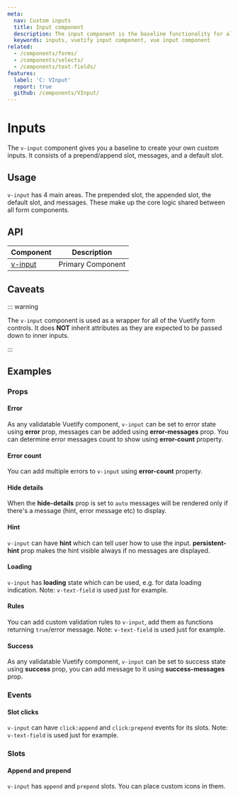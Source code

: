 ```yaml
---
meta:
  nav: Custom inputs
  title: Input component
  description: The input component is the baseline functionality for all of Vuetify's form components and provides a baseline for custom implementations.
  keywords: inputs, vuetify input component, vue input component
related:
  - /components/forms/
  - /components/selects/
  - /components/text-fields/
features:
  label: 'C: VInput'
  report: true
  github: /components/VInput/
---
```


# Inputs

The `v-input` component gives you a baseline to create your own custom inputs. It consists of a prepend/append slot, messages, and a default slot.

<PageFeatures />

## Usage

`v-input` has 4 main areas. The prepended slot, the appended slot, the default slot, and messages. These make up the core logic shared between all form components.

<ExamplesExample file="v-input/usage" />

<PromotedEntry />

## API

| Component | Description |
| - | - |
| [v-input](/api/v-input/) | Primary Component |

<ApiInline hide-links />

## Caveats

::: warning

The `v-input` component is used as a wrapper for all of the Vuetify form controls. It does **NOT** inherit attributes as they are expected to be passed down to inner inputs.

:::

## Examples

### Props

#### Error

As any validatable Vuetify component, `v-input` can be set to error state using **error** prop, messages can be added using **error-messages** prop. You can determine error messages count to show using **error-count** property.

#### Error count

You can add multiple errors to `v-input` using **error-count** property.

<ExamplesExample file="v-input/prop-error-count" />

<ExamplesExample file="v-input/prop-error" />

#### Hide details

When the **hide-details** prop is set to `auto` messages will be rendered only if there's a message (hint, error message etc) to display.

<ExamplesExample file="v-input/prop-hide-details" />

#### Hint

`v-input` can have **hint** which can tell user how to use the input. **persistent-hint** prop makes the hint visible always if no messages are displayed.

<ExamplesExample file="v-input/prop-hint" />

#### Loading

`v-input` has **loading** state which can be used, e.g. for data loading indication. Note: `v-text-field` is used just for example.

<ExamplesExample file="v-input/prop-loading" />

#### Rules

You can add custom validation rules to `v-input`, add them as functions returning `true`/error message. Note: `v-text-field` is used just for example.

<ExamplesExample file="v-input/prop-rules" />

#### Success

As any validatable Vuetify component, `v-input` can be set to success state using **success** prop, you can add message to it using **success-messages** prop.

<ExamplesExample file="v-input/prop-success" />

### Events

#### Slot clicks

`v-input` can have `click:append` and `click:prepend` events for its slots. Note: `v-text-field` is used just for example.

<ExamplesExample file="v-input/event-slot-clicks" />

### Slots

#### Append and prepend

`v-input` has `append` and `prepend` slots. You can place custom icons in them.

<ExamplesExample file="v-input/slot-append-and-prepend" />
